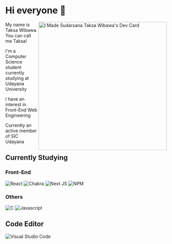 # Hi everyone 👋
<div align="left">
<a href="https://app.daily.dev/Hazh"><img src="https://api.daily.dev/devcards/4daf7b6eb77b4997b898860e4226f881.png?r=uzy" width="400" align="right" alt="I Made Sudarsana Taksa Wibawa's Dev Card"/></a>
  <p>My name is Taksa Wibawa. You can call me Taksa!</p>
  <p>I'm a Computer Science student currently studying at Udayana University</p>
  <p>I have an interest in Front-End Web Engineering</p>
  <p>Currently an active member of SIC Udayana</p>
</div>

## Currently Studying
### Front-End
![React](https://img.shields.io/badge/react-%2320232a.svg?style=for-the-badge&logo=react&logoColor=%2361DAFB)  ![Chakra](https://img.shields.io/badge/chakra-%234ED1C5.svg?style=for-the-badge&logo=chakraui&logoColor=white) ![Next JS](https://img.shields.io/badge/Next-black?style=for-the-badge&logo=next.js&logoColor=white)  ![NPM](https://img.shields.io/badge/NPM-%23000000.svg?style=for-the-badge&logo=npm&logoColor=white)

### Others
![C](https://img.shields.io/badge/C-00599C?style=for-the-badge&logo=c&logoColor=white) ![Javascript](https://img.shields.io/badge/JavaScript-F7DF1E?style=for-the-badge&logo=javascript&logoColor=black)

## Code Editor
![Visual Studio Code](https://img.shields.io/badge/Visual%20Studio%20Code-0078d7.svg?style=for-the-badge&logo=visual-studio-code&logoColor=white)  
